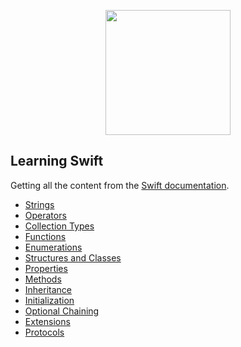 <p align="center">
  <img src="https://miro.medium.com/v2/resize:fit:1400/1*saOldy_-VnU4eNQ5Ywcfqw.png" width="200px" />
</p>

## Learning Swift

Getting all the content from the [Swift documentation](https://docs.swift.org/swift-book/documentation/the-swift-programming-language/). 

- [Strings](https://github.com/irangarcia/learning-swift/blob/main/Strings.playground/Contents.swift) 
- [Operators](https://github.com/irangarcia/learning-swift/blob/main/Operators.playground/Contents.swift)
- [Collection Types](https://github.com/irangarcia/learning-swift/blob/main/CollectionTypes.playground/Contents.swift)
- [Functions](https://github.com/irangarcia/learning-swift/blob/main/Functions.playground/Contents.swift)
- [Enumerations](https://github.com/irangarcia/learning-swift/blob/main/Enumerations.playground/Contents.swift)
- [Structures and Classes](https://github.com/irangarcia/learning-swift/blob/main/StructuresAndClasses.playground/Contents.swift)
- [Properties](https://github.com/irangarcia/learning-swift/blob/main/Properties.playground/Contents.swift)
- [Methods](https://github.com/irangarcia/learning-swift/blob/main/Methods.playground/Contents.swift)
- [Inheritance](https://github.com/irangarcia/learning-swift/blob/main/Inheritance.playground/Contents.swift)
- [Initialization](https://github.com/irangarcia/learning-swift/blob/main/Initialization.playground/Contents.swift)
- [Optional Chaining](https://github.com/irangarcia/learning-swift/blob/main/OptionalChaining.playground/Contents.swift)
- [Extensions](https://github.com/irangarcia/learning-swift/blob/main/Extensions.playground/Contents.swift)
- [Protocols](https://github.com/irangarcia/learning-swift/blob/main/Protocols.playground/Contents.swift)